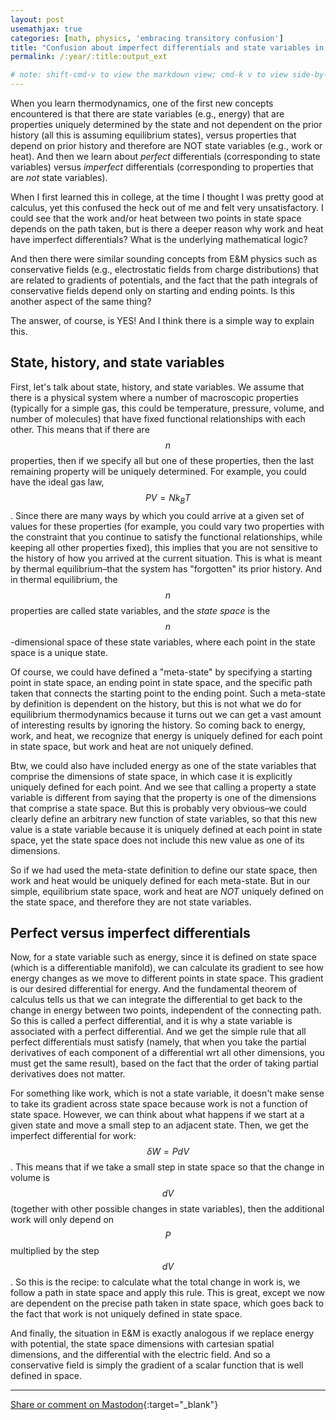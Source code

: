 ```yaml
---
layout: post
usemathjax: true
categories: [math, physics, 'embracing transitory confusion']
title: "Confusion about imperfect differentials and state variables in thermodynamics"
permalink: /:year/:title:output_ext

# note: shift-cmd-v to view the markdown view; cmd-k v to view side-by-side, then can do 'toggle preview locking' command in the 3 dots in the preview tab
---
```


When you learn thermodynamics, one of the first new concepts encountered is that there are state variables (e.g., energy) that are properties uniquely determined by the state and not dependent on the prior history (all this is assuming equilibrium states), versus properties that depend on prior history and therefore are NOT state variables (e.g., work or heat). And then we learn about *perfect* differentials (corresponding to state variables) versus *imperfect* differentials (corresponding to properties that are *not* state variables).

When I first learned this in college, at the time I thought I was pretty good at calculus, yet this confused the heck out of me and felt very unsatisfactory. I could see that the work and/or heat between two points in state space depends on the path taken, but is there a deeper reason why work and heat have imperfect differentials? What is the underlying mathematical logic?

And then there were similar sounding concepts from E&M physics such as conservative fields (e.g., electrostatic fields from charge distributions) that are related to gradients of potentials, and the fact that the path integrals of conservative fields depend only on starting and ending points. Is this another aspect of the same thing?

The answer, of course, is YES! And I think there is a simple way to explain this.

State, history, and state variables
-------------

First, let's talk about state, history, and state variables. We assume that there is a physical system where a number of macroscopic properties (typically for a simple gas, this could be temperature, pressure, volume, and number of molecules) that have fixed functional relationships with each other. This means that if there are $$n$$ properties, then if we specify all but one of these properties, then the last remaining property will be uniquely determined. For example, you could have the ideal gas law, $$PV=N k_B T$$. Since there are many ways by which you could arrive at a given set of values for these properties (for example, you could vary two properties with the constraint that you continue to satisfy the functional relationships, while keeping all other properties fixed), this implies that you are not sensitive to the history of how you arrived at the current situation. This is what is meant by thermal equilibrium–that the system has "forgotten" its prior history. And in thermal equilibrium, the $$n$$ properties are called state variables, and the *state space* is the $$n$$-dimensional space of these state variables, where each point in the state space is a unique state.

Of course, we could have defined a "meta-state" by specifying a starting point in state space, an ending point in state space, and the specific path taken that connects the starting point to the ending point. Such a meta-state by definition is dependent on the history, but this is not what we do for equilibrium thermodynamics because it turns out we can get a vast amount of interesting results by ignoring the history. So coming back to energy, work, and heat, we recognize that energy is uniquely defined for each point in state space, but work and heat are not uniquely defined. 

Btw, we could also have included energy as one of the state variables that comprise the dimensions of state space, in which case it is explicitly uniquely defined for each point. And we see that calling a property a state variable is different from saying that the property is one of the dimensions that comprise a state space. But this is probably very obvious–we could clearly define an arbitrary new function of state variables, so that this new value is a state variable because it is uniquely defined at each point in state space, yet the state space does not include this new value as one of its dimensions.

So if we had used the meta-state definition to define our state space, then work and heat would be uniquely defined for each meta-state. But in our simple, equilibrium state space, work and heat are *NOT* uniquely defined on the state space, and therefore they are not state variables.

Perfect versus imperfect differentials
-----------

Now, for a state variable such as energy, since it is defined on state space (which is a differentiable manifold), we can calculate its gradient to see how energy changes as we move to different points in state space. This gradient is our desired differential for energy. And the fundamental theorem of calculus tells us that we can integrate the differential to get back to the change in energy between two points, independent of the connecting path. So this is called a perfect differential, and it is why a state variable is associated with a perfect differential. And we get the simple rule that all perfect differentials must satisfy (namely, that when you take the partial derivatives of each component of a differential wrt all other dimensions, you must get the same result), based on the fact that the order of taking partial derivatives does not matter.

For something like work, which is not a state variable, it doesn't make sense to take its gradient across state space because work is not a function of state space. However, we can think about what happens if we start at a given state and move a small step to an adjacent state. Then, we get the imperfect differential for work: $$\delta W = P dV$$. This means that if we take a small step in state space so that the change in volume is $$dV$$ (together with other possible changes in state variables), then the additional work will only depend on $$P$$ multiplied by the step $$dV$$. So this is the recipe: to calculate what the total change in work is, we follow a path in state space and apply this rule. This is great, except we now are dependent on the precise path taken in state space, which goes back to the fact that work is not uniquely defined in state space.

And finally, the situation in E&M is exactly analogous if we replace energy with potential, the state space dimensions with cartesian spatial dimensions, and the differential with the electric field. And so a conservative field is simply the gradient of a scalar function that is well defined in space.


---

[Share or comment on Mastodon](https://hachyderm.io/@Sunfishstanford/109922026796201683){:target="_blank"}
